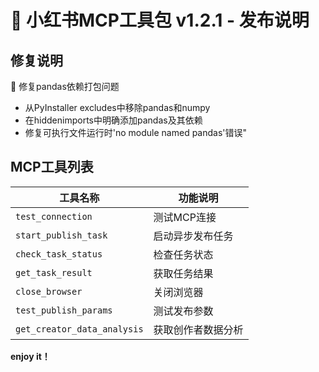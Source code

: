 # 📕 小红书MCP工具包 v1.2.1 - 发布说明

## 修复说明
🔧 修复pandas依赖打包问题

- 从PyInstaller excludes中移除pandas和numpy
- 在hiddenimports中明确添加pandas及其依赖
- 修复可执行文件运行时'no module named pandas'错误"

## MCP工具列表

| 工具名称 | 功能说明 |
|---------|----------|
| `test_connection` | 测试MCP连接 |
| `start_publish_task` | 启动异步发布任务 |
| `check_task_status` | 检查任务状态 |
| `get_task_result` | 获取任务结果 |
| `close_browser` | 关闭浏览器 |
| `test_publish_params` | 测试发布参数 |
| `get_creator_data_analysis` | 获取创作者数据分析 |

**enjoy it！**